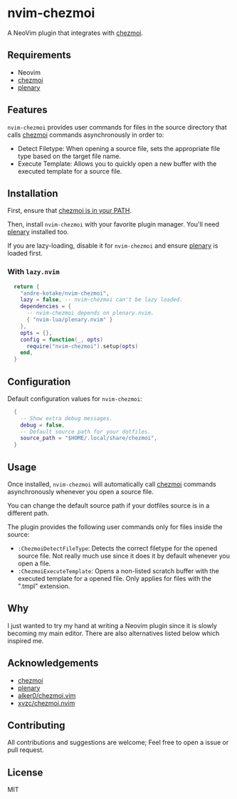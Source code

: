 # nvim-chezmoi

A NeoVim plugin that integrates with [chezmoi](https://www.chezmoi.io/).

## Requirements

- Neovim
- [chezmoi](https://www.chezmoi.io/)
- [plenary](https://github.com/nvim-lua/plenary.nvim/)

## Features

`nvim-chezmoi` provides user commands for files in the source directory that calls [chezmoi](https://www.chezmoi.io/) commands asynchronously in order to:

- Detect Filetype: When opening a source file, sets the appropriate file type based on the target file name.
- Execute Template: Allows you to quickly open a new buffer with the executed template for a source file.

## Installation

First, ensure that [chezmoi is in your PATH](https://www.chezmoi.io/install/).

Then, install `nvim-chezmoi` with your favorite plugin manager. You'll need [plenary](https://github.com/nvim-lua/plenary.nvim/) installed too.

If you are lazy-loading, disable it for `nvim-chezmoi` and ensure [plenary](https://github.com/nvim-lua/plenary.nvim/) is loaded first.

### With `lazy.nvim`

```lua
  return {
    "andre-kotake/nvim-chezmoi",
    lazy = false, -- nvim-chezmoi can't be lazy loaded.
    dependencies = {
      -- nvim-chezmoi depends on plenary.nvim.
      { "nvim-lua/plenary.nvim" }
    },
    opts = {},
    config = function(_, opts)
      require("nvim-chezmoi").setup(opts)
    end,
  }
```

## Configuration

Default configuration values for `nvim-chezmoi`:

```lua
  {
    -- Show extra debug messages.
    debug = false,
    -- Default source path for your dotfiles.
    source_path = "$HOME/.local/share/chezmoi",
  }
```

## Usage

Once installed, `nvim-chezmoi` will automatically call [chezmoi](https://www.chezmoi.io/) commands asynchronously whenever you open a source file.

You can change the default source path if your dotfiles source is in a different path.

The plugin provides the following user commands only for files inside the source:

- `:ChezmoiDetectFileType`: Detects the correct filetype for the opened source file. Not really much use since it does it by default whenever you open a file.
- `:ChezmoiExecuteTemplate`: Opens a non-listed scratch buffer with the executed template for a opened file. Only applies for files with the ".tmpl" extension.

## Why

I just wanted to try my hand at writing a Neovim plugin since it is slowly becoming my main editor. There are also alternatives listed below which inspired me.

## Acknowledgements

- [chezmoi](https://www.chezmoi.io/)
- [plenary](https://github.com/nvim-lua/plenary.nvim/)
- [alker0/chezmoi.vim](https://github.com/alker0/chezmoi.vim)
- [xvzc/chezmoi.nvim](https://github.com/xvzc/chezmoi.nvim)


## Contributing

All contributions and suggestions are welcome; Feel free to open a issue or pull request.

## License

MIT
